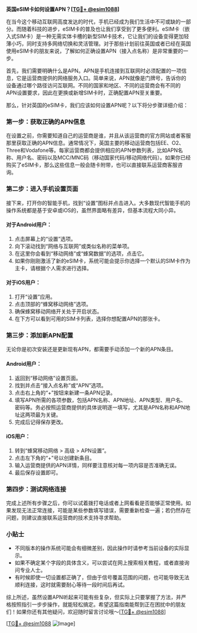 **英国eSIM卡如何设置APN？[[TG💪+ @esim1088](https://t.me/s/esim1088)]**

在当今这个移动互联网高度发达的时代，手机已经成为我们生活中不可或缺的一部分。而随着科技的进步，eSIM卡的普及也让我们享受到了更多便利。eSIM卡（嵌入式SIM卡）是一种无需实体卡槽的新型SIM卡技术，它让我们的设备变得更加轻薄小巧，同时支持多网络切换和灵活管理。对于那些计划前往英国或者已经在英国使用eSIM卡的朋友来说，了解如何正确设置APN（接入点名称）是非常重要的一步。

首先，我们需要明确什么是APN。APN是手机连接到互联网时必须配置的一项信息，它是运营商提供的网络服务入口。简单来说，APN就像是门牌号，告诉你的设备通过哪个路径访问互联网。不同的国家和地区、不同的运营商会有不同的APN设置要求，因此在更换或新增SIM卡时，正确配置APN至关重要。

那么，针对英国的eSIM卡，我们应该如何设置APN呢？以下将分步骤详细介绍：

### 第一步：获取正确的APN信息

在设置之前，你需要知道自己的运营商是谁，并且从该运营商的官方网站或者客服那里获取正确的APN信息。通常情况下，英国主要的移动运营商包括EE、O2、Three和Vodafone等。每家运营商都会提供相应的APN参数列表，比如APN名称、用户名、密码以及MCC/MNC码（移动国家代码/移动网络代码）。如果你已经购买了eSIM卡，那么这些信息一般会随卡附带，也可以直接联系运营商客服咨询。

### 第二步：进入手机设置页面

接下来，打开你的智能手机，找到“设置”图标并点击进入。大多数现代智能手机的操作系统都是基于安卓或iOS的，虽然界面略有差异，但基本流程大同小异。

#### 对于Android用户：
1. 点击屏幕上的“设置”选项。
2. 向下滚动找到“网络与互联网”或类似名称的菜单项。
3. 在这里你会看到“移动网络”或“蜂窝数据”的选项，点击它。
4. 如果你刚刚激活了新的eSIM卡，系统可能会提示你选择一个默认的SIM卡作为主卡，请根据个人需求进行选择。

#### 对于iOS用户：
1. 打开“设置”应用。
2. 点击顶部的“蜂窝移动网络”选项。
3. 确保蜂窝移动网络开关处于开启状态。
4. 在下方可以看到可用的SIM卡列表，选择你想配置APN的那张卡。

### 第三步：添加新APN配置

无论你是初次安装还是更新现有APN，都需要手动添加一个新的APN条目。

#### Android用户：
1. 返回到“移动网络”设置页面。
2. 找到并点击“接入点名称”或“APN”选项。
3. 点击右上角的“+”按钮来新建一条APN记录。
4. 填写APN所需的各项参数，包括APN名称、APN地址、APN类型、用户名、密码等。务必按照运营商提供的具体说明逐一填写，尤其是APN名称和APN地址这两项最为关键。
5. 完成后记得保存更改。

#### iOS用户：
1. 转到“蜂窝移动网络 > 高级 > APN设置”。
2. 点击左下角的“+”号以创建新条目。
3. 输入运营商提供的APN详情，同样要注意核对每一项内容是否准确无误。
4. 最后保存设置即可。

### 第四步：测试网络连接

完成上述所有步骤之后，你可以试着拨打电话或者上网看看是否能够正常使用。如果发现无法正常连接，可能是某些参数填写错误，需要重新检查一遍；若仍然存在问题，则建议直接联系运营商的技术支持寻求帮助。

### 小贴士

- 不同版本的操作系统可能会有细微差别，因此操作时请参考当前设备的实际显示。
- 如果不确定某个字段的具体含义，可以尝试在网上搜索相关教程，或者直接询问专业人士。
- 有时候即使一切设置都正确了，但由于信号覆盖范围的问题，也可能导致无法顺利连接，这时就需要耐心等待一段时间后再试。

综上所述，虽然设置APN听起来可能有些复杂，但实际上只要掌握了方法，并严格按照指引一步步操作，就能轻松搞定。希望这篇指南能帮到正在困扰中的朋友们！如果你还有其他疑问，欢迎随时留言讨论哦～[[TG💪+ @esim1088](https://t.me/s/esim1088)]

[[TG💪+ @esim1088](https://t.me/s/esim1088) ![Image](https://i.postimg.cc/4NQfJmqS/Snipaste-2025-05-13-00-14-12.png)]